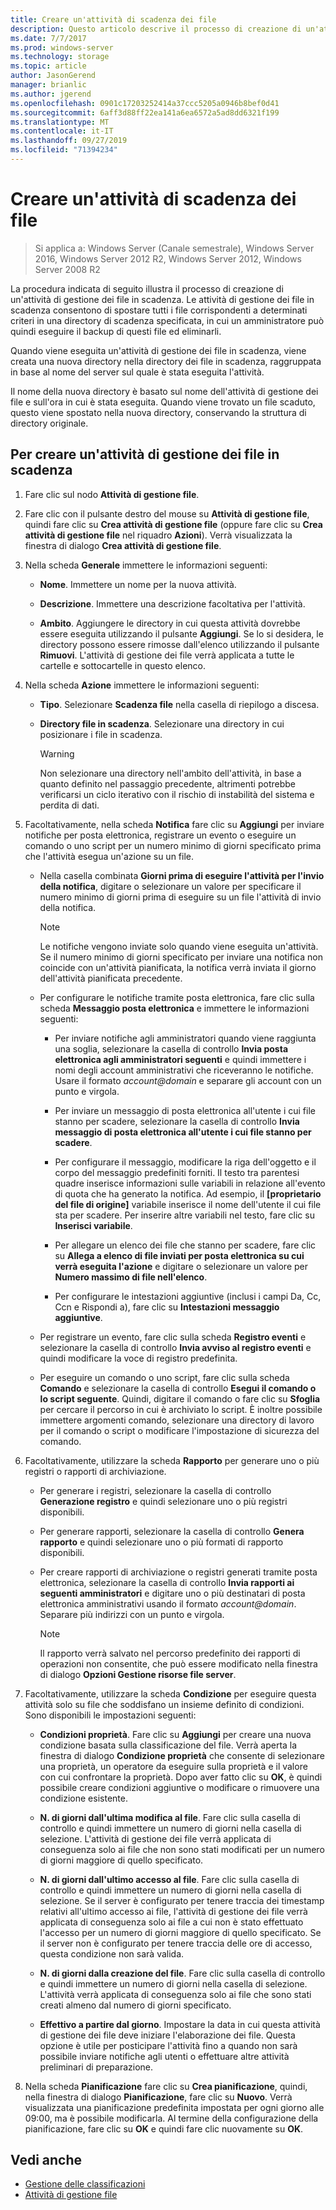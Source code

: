 ```yaml
---
title: Creare un'attività di scadenza dei file
description: Questo articolo descrive il processo di creazione di un'attività di gestione dei file prossimi alla scadenza
ms.date: 7/7/2017
ms.prod: windows-server
ms.technology: storage
ms.topic: article
author: JasonGerend
manager: brianlic
ms.author: jgerend
ms.openlocfilehash: 0901c17203252414a37ccc5205a0946b8bef0d41
ms.sourcegitcommit: 6aff3d88ff22ea141a6ea6572a5ad8dd6321f199
ms.translationtype: MT
ms.contentlocale: it-IT
ms.lasthandoff: 09/27/2019
ms.locfileid: "71394234"
---
```

# <a name="create-a-file-expiration-task"></a>Creare un'attività di scadenza dei file

> Si applica a: Windows Server (Canale semestrale), Windows Server 2016, Windows Server 2012 R2, Windows Server 2012, Windows Server 2008 R2

La procedura indicata di seguito illustra il processo di creazione di un'attività di gestione dei file in scadenza. Le attività di gestione dei file in scadenza consentono di spostare tutti i file corrispondenti a determinati criteri in una directory di scadenza specificata, in cui un amministratore può quindi eseguire il backup di questi file ed eliminarli.

Quando viene eseguita un'attività di gestione dei file in scadenza, viene creata una nuova directory nella directory dei file in scadenza, raggruppata in base al nome del server sul quale è stata eseguita l'attività.

Il nome della nuova directory è basato sul nome dell'attività di gestione dei file e sull'ora in cui è stata eseguita. Quando viene trovato un file scaduto, questo viene spostato nella nuova directory, conservando la struttura di directory originale.

## <a name="to-create-a-file-expiration-task"></a>Per creare un'attività di gestione dei file in scadenza

1. Fare clic sul nodo **Attività di gestione file**.

2. Fare clic con il pulsante destro del mouse su **Attività di gestione file**, quindi fare clic su **Crea attività di gestione file** (oppure fare clic su **Crea attività di gestione file** nel riquadro **Azioni**). Verrà visualizzata la finestra di dialogo **Crea attività di gestione file**.

3. Nella scheda **Generale** immettere le informazioni seguenti:

   -   **Nome**. Immettere un nome per la nuova attività.  

   -   **Descrizione**. Immettere una descrizione facoltativa per l'attività.  
    
   -   **Ambito**. Aggiungere le directory in cui questa attività dovrebbe essere eseguita utilizzando il pulsante **Aggiungi**. Se lo si desidera, le directory possono essere rimosse dall'elenco utilizzando il pulsante **Rimuovi**. L'attività di gestione dei file verrà applicata a tutte le cartelle e sottocartelle in questo elenco.

4. Nella scheda **Azione** immettere le informazioni seguenti:

   - **Tipo**. Selezionare **Scadenza file** nella casella di riepilogo a discesa.

   - **Directory file in scadenza**. Selezionare una directory in cui posizionare i file in scadenza.

     > [!Warning]
     > Non selezionare una directory nell'ambito dell'attività, in base a quanto definito nel passaggio precedente, altrimenti potrebbe verificarsi un ciclo iterativo con il rischio di instabilità del sistema e perdita di dati.

5. Facoltativamente, nella scheda **Notifica** fare clic su **Aggiungi** per inviare notifiche per posta elettronica, registrare un evento o eseguire un comando o uno script per un numero minimo di giorni specificato prima che l'attività esegua un'azione su un file.

   - Nella casella combinata **Giorni prima di eseguire l'attività per l'invio della notifica**, digitare o selezionare un valore per specificare il numero minimo di giorni prima di eseguire su un file l'attività di invio della notifica.

     > [!Note]
     > Le notifiche vengono inviate solo quando viene eseguita un'attività. Se il numero minimo di giorni specificato per inviare una notifica non coincide con un'attività pianificata, la notifica verrà inviata il giorno dell'attività pianificata precedente.

   - Per configurare le notifiche tramite posta elettronica, fare clic sulla scheda **Messaggio posta elettronica** e immettere le informazioni seguenti:

     - Per inviare notifiche agli amministratori quando viene raggiunta una soglia, selezionare la casella di controllo **Invia posta elettronica agli amministratori seguenti** e quindi immettere i nomi degli account amministrativi che riceveranno le notifiche. Usare il formato <em>account@domain</em> e separare gli account con un punto e virgola.  

     - Per inviare un messaggio di posta elettronica all'utente i cui file stanno per scadere, selezionare la casella di controllo **Invia messaggio di posta elettronica all'utente i cui file stanno per scadere**.

     - Per configurare il messaggio, modificare la riga dell'oggetto e il corpo del messaggio predefiniti forniti. Il testo tra parentesi quadre inserisce informazioni sulle variabili in relazione all'evento di quota che ha generato la notifica. Ad esempio, il **\[proprietario del file di origine\]** variabile inserisce il nome dell'utente il cui file sta per scadere. Per inserire altre variabili nel testo, fare clic su **Inserisci variabile**.

     - Per allegare un elenco dei file che stanno per scadere, fare clic su **Allega a elenco di file inviati per posta elettronica su cui verrà eseguita l'azione** e digitare o selezionare un valore per **Numero massimo di file nell'elenco**.

     - Per configurare le intestazioni aggiuntive (inclusi i campi Da, Cc, Ccn e Rispondi a), fare clic su **Intestazioni messaggio aggiuntive**.  

   - Per registrare un evento, fare clic sulla scheda **Registro eventi** e selezionare la casella di controllo **Invia avviso al registro eventi** e quindi modificare la voce di registro predefinita.  

   - Per eseguire un comando o uno script, fare clic sulla scheda **Comando** e selezionare la casella di controllo **Esegui il comando o lo script seguente**. Quindi, digitare il comando o fare clic su **Sfoglia** per cercare il percorso in cui è archiviato lo script. È inoltre possibile immettere argomenti comando, selezionare una directory di lavoro per il comando o script o modificare l'impostazione di sicurezza del comando.

6. Facoltativamente, utilizzare la scheda **Rapporto** per generare uno o più registri o rapporti di archiviazione.

   - Per generare i registri, selezionare la casella di controllo **Generazione registro** e quindi selezionare uno o più registri disponibili.  

   - Per generare rapporti, selezionare la casella di controllo **Genera rapporto** e quindi selezionare uno o più formati di rapporto disponibili.  

   - Per creare rapporti di archiviazione o registri generati tramite posta elettronica, selezionare la casella di controllo **Invia rapporti ai seguenti amministratori** e digitare uno o più destinatari di posta elettronica amministrativi usando il formato <em>account@domain</em>. Separare più indirizzi con un punto e virgola.

     > [!Note]
     > Il rapporto verrà salvato nel percorso predefinito dei rapporti di operazioni non consentite, che può essere modificato nella finestra di dialogo **Opzioni Gestione risorse file server**.
        
7. Facoltativamente, utilizzare la scheda **Condizione** per eseguire questa attività solo su file che soddisfano un insieme definito di condizioni. Sono disponibili le impostazioni seguenti:

    -   **Condizioni proprietà**. Fare clic su **Aggiungi** per creare una nuova condizione basata sulla classificazione del file. Verrà aperta la finestra di dialogo **Condizione proprietà** che consente di selezionare una proprietà, un operatore da eseguire sulla proprietà e il valore con cui confrontare la proprietà. Dopo aver fatto clic su **OK**, è quindi possibile creare condizioni aggiuntive o modificare o rimuovere una condizione esistente.

    -   **N. di giorni dall'ultima modifica al file**. Fare clic sulla casella di controllo e quindi immettere un numero di giorni nella casella di selezione. L'attività di gestione dei file verrà applicata di conseguenza solo ai file che non sono stati modificati per un numero di giorni maggiore di quello specificato.

    -   **N. di giorni dall'ultimo accesso al file**. Fare clic sulla casella di controllo e quindi immettere un numero di giorni nella casella di selezione. Se il server è configurato per tenere traccia dei timestamp relativi all'ultimo accesso ai file, l'attività di gestione dei file verrà applicata di conseguenza solo ai file a cui non è stato effettuato l'accesso per un numero di giorni maggiore di quello specificato. Se il server non è configurato per tenere traccia delle ore di accesso, questa condizione non sarà valida.

    -   **N. di giorni dalla creazione del file**. Fare clic sulla casella di controllo e quindi immettere un numero di giorni nella casella di selezione. L'attività verrà applicata di conseguenza solo ai file che sono stati creati almeno dal numero di giorni specificato.  

    -   **Effettivo a partire dal giorno**. Impostare la data in cui questa attività di gestione dei file deve iniziare l'elaborazione dei file. Questa opzione è utile per posticipare l'attività fino a quando non sarà possibile inviare notifiche agli utenti o effettuare altre attività preliminari di preparazione.

8. Nella scheda **Pianificazione** fare clic su **Crea pianificazione**, quindi, nella finestra di dialogo **Pianificazione**, fare clic su **Nuovo**. Verrà visualizzata una pianificazione predefinita impostata per ogni giorno alle 09:00, ma è possibile modificarla. Al termine della configurazione della pianificazione, fare clic su **OK** e quindi fare clic nuovamente su **OK**.

## <a name="see-also"></a>Vedi anche

-   [Gestione delle classificazioni](classification-management.md)
-   [Attività di gestione file](file-management-tasks.md)